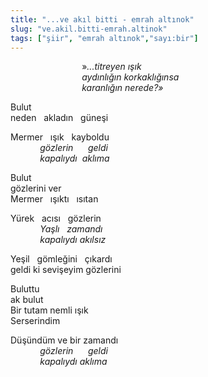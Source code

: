 ```yaml
---
title: "...ve akıl bitti - emrah altınok"
slug: "ve.akil.bitti-emrah.altinok"
tags: ["şiir", "emrah altınok","sayı:bir"]
---
```


                             »*...titreyen ışık*\
                             *aydınlığın korkaklığınsa*\
                             *karanlığın nerede?»*

Bulut\
neden   akladın   güneşi

Mermer   ışık   kayboldu\
            *gözlerin      geldi*\
            *kapalıydı  aklıma*

Bulut\
gözlerini ver\
Mermer   ışıktı   ısıtan

Yürek   acısı   gözlerin\
            *Yaşlı   zamandı*\
            *kapalıydı akılsız*

Yeşil   gömleğini   çıkardı\
geldi ki sevişeyim gözlerini

Buluttu\
ak bulut\
Bir tutam nemli ışık\
Serserindim

Düşündüm ve bir zamandı\
            *gözlerin      geldi*\
            *kapalıydı aklıma*
